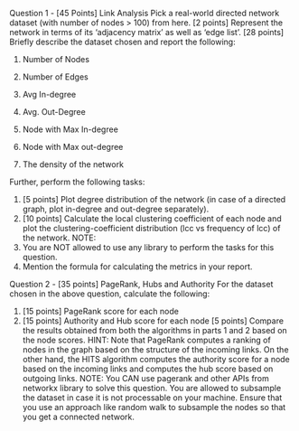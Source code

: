 Question 1 - [45 Points] Link Analysis
Pick a real-world directed network dataset (with number of nodes > 100) from here. [2
points] Represent the network in terms of its ‘adjacency matrix’ as well as ‘edge list’.
[28 points] Briefly describe the dataset chosen and report the following:
1. Number of Nodes

2. Number of Edges
3. Avg In-degree
4. Avg. Out-Degree
5. Node with Max In-degree
6. Node with Max out-degree
7. The density of the network

Further, perform the following tasks:
1. [5 points] Plot degree distribution of the network (in case of a directed graph, plot in-degree and
out-degree separately).
2. [10 points] Calculate the local clustering coefficient of each node and plot the clustering-coefficient
distribution (lcc vs frequency of lcc) of the network.
NOTE:
1. You are NOT allowed to use any library to perform the tasks for this question.
2. Mention the formula for calculating the metrics in your report.





Question 2 - [35 points] PageRank, Hubs and Authority
For the dataset chosen in the above question, calculate the following:
1. [15 points] PageRank score for each node
2. [15 points] Authority and Hub score for each node
[5 points] Compare the results obtained from both the algorithms in parts 1 and 2 based on the node
scores.
HINT: Note that PageRank computes a ranking of nodes in the graph based on the structure of the
incoming links. On the other hand, the HITS algorithm computes the authority score for a node based on
the incoming links and computes the hub score based on outgoing links.
NOTE: You CAN use pagerank and other APIs from networkx library to solve this question.
You are allowed to subsample the dataset in case it is not processable on your machine. Ensure that
you use an approach like random walk to subsample the nodes so that you get a connected network.
